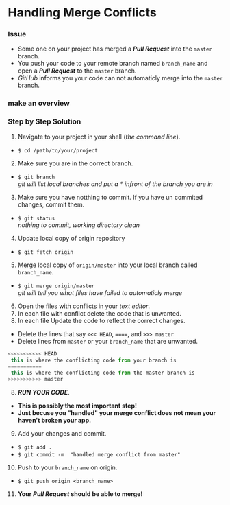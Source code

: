 # Handling Merge Conflicts
### Issue
* Some one on your project has merged a **_Pull Request_** into the `master` branch.
* You push your code to your remote branch named `branch_name` and open a **_Pull Request_** to the `master` branch.
* _GitHub_ informs you your code can not automaticly merge into the `master` branch.

### make an overview

### Step by Step Solution
1. Navigate to your project in your shell (*the command line*).
  * `$ cd /path/to/your/project`
2. Make sure you are in the correct branch.
 * `$ git branch`  
  _git will list local branches and put a * infront of the branch you are in_
3. Make sure you have notthing to commit. If you have un commited changes, commit them.
 * `$ git status`  
  _nothing to commit, working directory clean_
4. Update local copy of origin repository
 * `$ git fetch origin`  
5. Merge local copy of `origin/master` into your local branch called `branch_name`.
  * `$ git merge origin/master`  
   *git will tell you what files have failed to automaticly merge* 
6. Open the files with conflicts in your _text editor_.
7. In each file with conflict delete the code that is unwanted.
8. In each file Update the code to reflect the correct changes.
  * Delete the lines that say `<<< HEAD`, `====`, and `>>> master`
  * Delete lines from `master` or your `branch_name` that are unwanted.
  ```javascript
 <<<<<<<<<<< HEAD 
   this is where the conflicting code from your branch is
 ===========
   this is where the conflicting code from the master branch is
 >>>>>>>>>>> master 
``` 
8. **_RUN YOUR CODE_**.
 * **This is possibly the most important step!**
 * **Just becuse you "handled" your merge conflict does not mean your haven't broken your app.**
9. Add your changes and commit.
  * `$ git add .`
  * `$ git commit -m  "handled merge conflict from master"`
10. Push to your `branch_name` on origin.
  * `$ git push origin <branch_name>`
11. **Your _Pull Request_ should be able to merge!**
 
